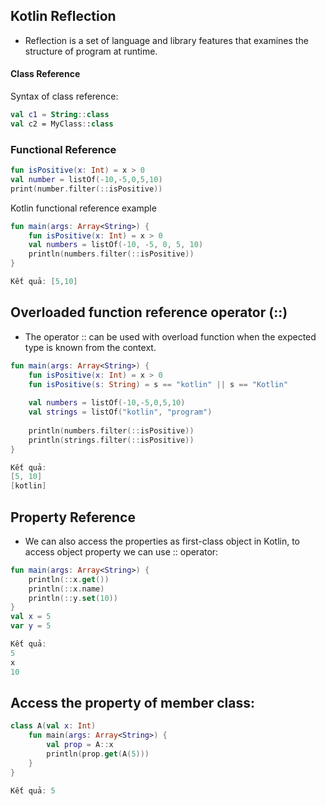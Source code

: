 
## Kotlin Reflection

- Reflection is a set of language and library features that examines the structure of program at runtime.

#### Class Reference

Syntax of class reference:
```kotlin
val c1 = String::class  
val c2 = MyClass::class 
```

### Functional Reference
```kotlin
fun isPositive(x: Int) = x > 0  
val number = listOf(-10,-5,0,5,10)  
print(number.filter(::isPositive))  
```

Kotlin functional reference example
```kotlin
fun main(args: Array<String>) {
    fun isPositive(x: Int) = x > 0
    val numbers = listOf(-10, -5, 0, 5, 10)
    println(numbers.filter(::isPositive))
}  

Kết quả: [5,10]
```

## Overloaded function reference operator (::)
- The operator :: can be used with overload function when the expected type is known from the context.

```kotlin
fun main(args: Array<String>) {  
    fun isPositive(x: Int) = x > 0  
    fun isPositive(s: String) = s == "kotlin" || s == "Kotlin"  
  
    val numbers = listOf(-10,-5,0,5,10)  
    val strings = listOf("kotlin", "program")  
      
    println(numbers.filter(::isPositive))  
    println(strings.filter(::isPositive))  
}  

Kết quả:
[5, 10]
[kotlin]
```


## Property Reference
- We can also access the properties as first-class object in Kotlin, to access object property we can use :: operator:

```kotlin
fun main(args: Array<String>) {  
    println(::x.get())  
    println(::x.name)  
    println(::y.set(10))  
}  
val x = 5  
var y = 5 

Kết quả:
5
x
10
```


## Access the property of member class:
```kotlin
class A(val x: Int)  
    fun main(args: Array<String>) {
        val prop = A::x
        println(prop.get(A(5)))
    }
}   

Kết quả: 5
```







